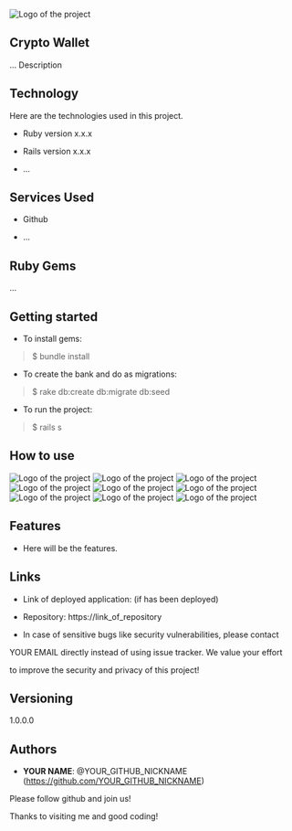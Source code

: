 
![Logo of the project](https://github.com/MatheusAlves00/crypto-wallet/blob/master/public/readme_images/logo.png)

## Crypto Wallet

...  Description

## Technology

Here are the technologies used in  this  project.

*  Ruby version x.x.x

*  Rails version  x.x.x

*  ...

## Services Used

*  Github

*  ...

## Ruby Gems

...

## Getting started

*  To  install gems:

> $  bundle install

*  To  create the bank and  do  as  migrations:

> $  rake db:create db:migrate db:seed

*  To  run the project:

> $  rails  s

## How to use

![Logo of the project](https://github.com/MatheusAlves00/crypto-wallet/blob/master/public/readme_images/welcome.png)
![Logo of the project](https://github.com/MatheusAlves00/crypto-wallet/blob/master/public/readme_images/coin.png)
![Logo of the project](https://github.com/MatheusAlves00/crypto-wallet/blob/master/public/readme_images/show_coin.png)
![Logo of the project](https://github.com/MatheusAlves00/crypto-wallet/blob/master/public/readme_images/new_coin.png)
![Logo of the project](https://github.com/MatheusAlves00/crypto-wallet/blob/master/public/readme_images/edit_coin.png)
![Logo of the project](https://github.com/MatheusAlves00/crypto-wallet/blob/master/public/readme_images/miningType.png)
![Logo of the project](https://github.com/MatheusAlves00/crypto-wallet/blob/master/public/readme_images/show_miningType.png)
![Logo of the project](https://github.com/MatheusAlves00/crypto-wallet/blob/master/public/readme_images/new_miningType.png)
![Logo of the project](https://github.com/MatheusAlves00/crypto-wallet/blob/master/public/readme_images/edit_miningType.png)

## Features

-  Here will be the features.

## Links

-  Link of deployed application:  (if  has been deployed)

-  Repository:  https://link_of_repository

-  In  case  of sensitive bugs like security vulnerabilities,  please contact

YOUR EMAIL directly instead of using issue tracker.  We value your effort

to  improve the security and  privacy of this  project!

## Versioning

1.0.0.0

## Authors

*  **YOUR NAME**:  @YOUR_GITHUB_NICKNAME  (https://github.com/YOUR_GITHUB_NICKNAME)

Please follow github and  join us!

Thanks to  visiting me and  good coding!
